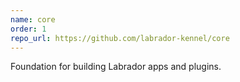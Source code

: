 ```yaml
---
name: core
order: 1
repo_url: https://github.com/labrador-kennel/core
---
```

Foundation for building Labrador apps and plugins.
